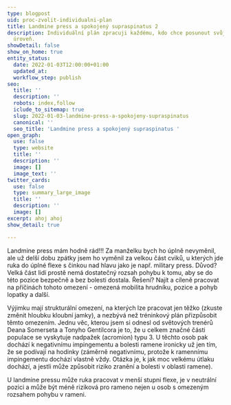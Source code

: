 ```yaml
---
type: blogpost
uid: proc-zvolit-individualni-plan
title: Landmine press a spokojený supraspinatus 2
description: Individuální plán zpracuji každému, kdo chce posunout svůj výkon na další
  úroveň.
showDetail: false
show_on_home: true
entity_status:
  date: 2022-01-03T12:00:00+01:00
  updated_at: 
  workflow_step: publish
seo:
  title: ''
  description: ''
  robots: index,follow
  iclude_to_sitemap: true
  slug: 2022-01-03-landmine-press-a-spokojeny-supraspinatus
  canonical: ''
  seo_title: 'Landmine press a spokojený supraspinatus '
open_graph:
  use: false
  type: website
  title: ''
  description: ''
  image: []
  image_text: ''
twitter_cards:
  use: false
  type: summary_large_image
  title: ''
  description: ''
  image: []
excerpt: ahoj ahoj
show_detail: true

---
```

Landmine press mám hodně rád!!! Za manželku bych ho úplně nevyměnil, ale už delší dobu zpátky jsem ho vyměnil za velkou část cviků, u kterých jde ruka do úplné flexe s činkou nad hlavu jako je např. military press. Důvod? Velká část lidí prostě nemá dostatečný rozsah pohybu k tomu, aby se do této pozice bezpečně a bez bolesti dostala. Řešení? Najít a cíleně pracovat na příčinách tohoto omezení - omezená mobilita hrudníku, pozice a pohyb lopatky a další.

Výjimku mají strukturální omezení, na kterých lze pracovat jen těžko (zkuste změnit hloubku kloubní jamky), a nezbývá než tréninkový plán přizpůsobit těmto omezením. Jednu věc, kterou jsem si odnesl od světových trenérů Deana Somerseta a Tonyho Gentilcora je to, že u celkem značné části populace se vyskytuje nadpažek (acromion) typu 3. U těchto osob pak dochází k negativnímu impingementu a bolesti ramene ironicky už jen tím, že se podívají na hodinky (záměrně negativnímu, protože k ramennímu impingementu dochází vlastně vždy. Otázka je, k jak moc velkému útlaku dochází, a jestli může způsobit riziko zranění a bolesti v oblasti ramene).

U landmine pressu může ruka pracovat v menší stupni flexe, je v neutrální pozici a může být méně riziková pro rameno nejen u osob s omezeným rozsahem pohybu v rameni.